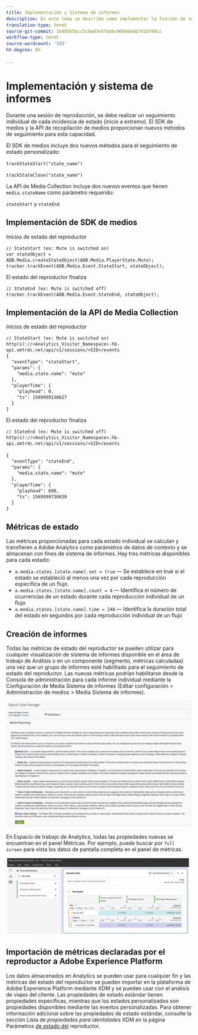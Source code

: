 ```yaml
---
title: Implementación y Sistema de informes
description: En este tema se describe cómo implementar la función de seguimiento de estado del reproductor, incluyendo .
translation-type: tm+mt
source-git-commit: 1b48565bcc5c9a87e5fabbc906049ab791bf89cc
workflow-type: tm+mt
source-wordcount: '333'
ht-degree: 0%

---
```



# Implementación y sistema de informes

Durante una sesión de reproducción, se debe realizar un seguimiento individual de cada incidencia de estado (inicio a extremo). El SDK de medios y la API de recopilación de medios proporcionan nuevos métodos de seguimiento para esta capacidad.

El SDK de medios incluye dos nuevos métodos para el seguimiento de estado personalizado:

`trackStateStart("state_name")`

`trackStateClose("state_name")`


La API de Media Collection incluye dos nuevos eventos que tienen `media.stateName` como parámetro requerido:

`stateStart` y `stateEnd`

## Implementación de SDK de medios

Inicios de estado del reproductor

```
// StateStart (ex: Mute is switched on)
var stateObject = ADB.Media.createStateObject(ADB.Media.PlayerState.Mute);
tracker.trackEvent(ADB.Media.Event.StateStart, stateObject);
```

El estado del reproductor finaliza

```
// StateEnd (ex: Mute is switched off)
tracker.trackEvent(ADB.Media.Event.StateEnd, stateObject);
```


## Implementación de la API de Media Collection

Inicios de estado del reproductor

```
// StateStart (ex: Mute is switched on)
http(s)://<Analytics_Visitor_Namespace>.hb-api.omtrdc.net/api/v1/sessions/<SID>/events
{
  "eventType": "stateStart",
  "params": {
    "media.state.name": "mute"
  },
  "playerTime": {
    "playhead": 0,
    "ts": 1569999130627
  }
}
```

El estado del reproductor finaliza

```
// StateEnd (ex: Mute is switched off)
http(s)://<Analytics_Visitor_Namespace>.hb-api.omtrdc.net/api/v1/sessions/<SID>/events

{
  "eventType": "stateEnd",
  "params": {
    "media.state.name": "mute"
  },
  "playerTime": {
    "playhead": 600,
    "ts": 1569999730638
  }
}
```

## Métricas de estado

Las métricas proporcionadas para cada estado individual se calculan y transfieren a Adobe Analytics como parámetros de datos de contexto y se almacenan con fines de sistema de informes. Hay tres métricas disponibles para cada estado:

* `a.media.states.[state.name].set = true` — Se establece en true si el estado se estableció al menos una vez por cada reproducción específica de un flujo.
* `a.media.states.[state.name].count = 4` — Identifica el número de ocurrencias de un estado durante cada reproducción individual de un flujo
* `a.media.states.[state.name].time = 240` — Identifica la duración total del estado en segundos por cada reproducción individual de un flujo

## Creación de informes

Todas las métricas de estado del reproductor se pueden utilizar para cualquier visualización de sistema de informes disponible en el área de trabajo de Análisis o en un componente (segmento, métricas calculadas) una vez que un grupo de informes esté habilitado para el seguimiento de estado del reproductor. Las nuevas métricas podrían habilitarse desde la Consola de administración para cada informe individual mediante la Configuración de Media Sistema de informes (Editar configuración > Administración de medios > Media Sistema de informes).

![](assets/report-setup.png)

En Espacio de trabajo de Analytics, todas las propiedades nuevas se encuentran en el panel Métricas. Por ejemplo, puede buscar por `full screen` para vista los datos de pantalla completa en el panel de métricas.

![](assets/full-screen-report.png)

## Importación de métricas declaradas por el reproductor a Adobe Experience Platform

Los datos almacenados en Analytics se pueden usar para cualquier fin y las métricas del estado del reproductor se pueden importar en la plataforma de Adobe Experience Platform mediante XDM y se pueden usar con el análisis de viajes del cliente. Las propiedades de estado estándar tienen propiedades específicas, mientras que los estados personalizados son propiedades disponibles mediante las eventos personalizadas. Para obtener información adicional sobre las propiedades de estado estándar, consulte la sección Lista de *propiedades para identidades* XDM en la página Parámetros [de estado del](/help/metrics-and-metadata/player-state-parameters.md) reproductor.
